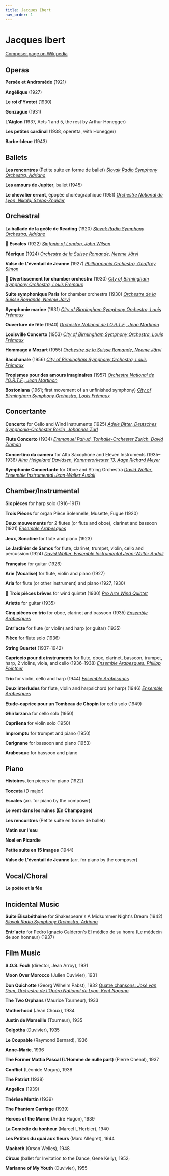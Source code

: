 ```yaml
---
title: Jacques Ibert
nav_order: 1
---
```


# Jacques Ibert

[Composer page on Wikipedia](https://en.wikipedia.org/wiki/Jacques_Ibert)

## Operas

**Persée et Andromède** (1921)

**Angélique** (1927)

**Le roi d'Yvetot** (1930)

**Gonzague** (1931)

**L'Aiglon** (1937, Acts 1 and 5, the rest by Arthur Honegger)

**Les petites cardinal** (1938, operetta, with Honegger)

**Barbe-bleue** (1943)

## Ballets

**Les rencontres** (Petite suite en forme de ballet) [*Slovak Radio Symphony Orchestra, Adriano*](https://tidal.com/track/74079496/u)

**Les amours de Jupiter**, ballet (1945)

**Le chevalier errant**, épopée choréographique (1951) [*Orchestre National de Lyon, Nikolaj Szeps-Znaider*](https://tidal.com/track/388951006)

## Orchestral

**La ballade de la geôle de Reading** (1920) [*Slovak Radio Symphony Orchestra, Adriano*](https://tidal.com/track/74079495/u)

💎 **Escales** (1922) [*Sinfonia of London, John Wilson*](https://tidal.com/track/196695891)

**Féerique** (1924) [*Orchestre de la Suisse Romande, Neeme Järvi*](https://tidal.com/track/376410350/u)

**Valse de L'éventail de Jeanne** (1927) [*Philharmonia Orchestra, Geoffrey Simon*](https://tidal.com/track/376411781)

💎 **Divertissement for chamber orchestra** (1930) [*City of Birmingham Symphony Orchestra, Louis Frémaux*](http://www.tidal.com/track/2963063)

**Suite symphonique Paris** for chamber orchestra (1930) [*Orchestre de la Suisse Romande, Neeme Järvi*](https://tidal.com/track/376410358/u)

**Symphonie marine** (1931) [*City of Birmingham Symphony Orchestra, Louis Frémaux*](http://www.tidal.com/track/2963075)

**Ouverture de fête** (1940) [*Orchestre National de l'O.R.T.F., Jean Martinon*](http://www.tidal.com/track/2963064)

**Louisville Concerto** (1953) [*City of Birmingham Symphony Orchestra, Louis Frémaux*](http://www.tidal.com/track/2963079)

**Hommage à Mozart** (1955) [*Orchestre de la Suisse Romande, Neeme Järvi*](https://tidal.com/track/376410359/u)

**Bacchanale** (1956) [*City of Birmingham Symphony Orchestra, Louis Frémaux*](http://www.tidal.com/track/2963077)

**Tropismes pour des amours imaginaires** (1957) [*Orchestre National de l'O.R.T.F., Jean Martinon*](http://www.tidal.com/track/2963072)

**Bostoniana** (1961; first movement of an unfinished symphony) [*City of Birmingham Symphony Orchestra, Louis Frémaux*](http://www.tidal.com/track/2963081)

## Concertante

**Concerto** for Cello and Wind Instruments (1925) [*Adele Bitter, Deutsches Symphonie-Orchester Berlin, Johannes Zurl*](https://tidal.com/track/324465637)

**Flute Concerto** (1934) [*Emmanuel Pahud, Tonhalle-Orchester Zurich, David Zinman*](https://tidal.com/track/132441827/u)

**Concertino da camera** for Alto Saxophone and Eleven Instruments (1935–1936) [*Aina Helgeland Davidsen, Kammerorkester 13, Aage Richard Meyer*](https://tidal.com/track/191693498)

**Symphonie Concertante** for Oboe and String Orchestra [*David Walter, Ensemble Instrumental Jean-Walter Audoli*](https://tidal.com/track/28032401/u)

## Chamber/Instrumental

**Six pièces** for harp solo (1916–1917)

**Trois Pièces** for organ Pièce Solennelle, Musette, Fugue (1920)

**Deux mouvements** for 2 flutes (or flute and oboe), clarinet and bassoon (1921) [*Ensemble Arabesques*](https://tidal.com/track/198744924/u)

**Jeux, Sonatine** for flute and piano (1923)

**Le Jardinier de Samos** for flute, clarinet, trumpet, violin, cello and percussion (1924) [*David Walter, Ensemble Instrumental Jean-Walter Audoli*](https://tidal.com/track/28032405/u)

**Française** for guitar (1926)

**Arie (Vocalise)** for flute, violin and piano (1927)

**Aria** for flute (or other instrument) and piano (1927, 1930)

💎 **Trois pièces brèves** for wind quintet (1930) [*Pro Arte Wind Quintet*](http://www.tidal.com/track/59657141)

**Ariette** for guitar (1935)

**Cinq pièces en trio** for oboe, clarinet and bassoon (1935) [*Ensemble Arabesques*](https://tidal.com/track/198744934)

**Entr'acte** for flute (or violin) and harp (or guitar) (1935)

**Pièce** for flute solo (1936)

**String Quartet** (1937–1942)

**Capriccio pour dix instruments** for flute, oboe, clarinet, bassoon, trumpet, harp, 2 violins, viola, and cello (1936–1938) [*Ensemble Arabesques, Philipp Pointner*](https://tidal.com/track/198744939)

**Trio** for violin, cello and harp (1944) [*Ensemble Arabesques*](https://tidal.com/track/198744926)

**Deux interludes** for flute, violin and harpsichord (or harp) (1946) [*Ensemble Arabesques*](https://tidal.com/track/198744932)

**Étude-caprice pour un Tombeau de Chopin** for cello solo (1949)

**Ghirlarzana** for cello solo (1950)

**Caprilena** for violin solo (1950)

**Impromptu** for trumpet and piano (1950)

**Carignane** for bassoon and piano (1953)

**Arabesque** for bassoon and piano

## Piano

**Histoires**, ten pieces for piano (1922)

**Toccata** (D major)

**Escales** (arr. for piano by the composer)

**Le vent dans les ruines (En Champagne)**

**Les rencontres** (Petite suite en forme de ballet)

**Matin sur l'eau**

**Noel en Picardie**

**Petite suite en 15 images** (1944)

**Valse de L'éventail de Jeanne** (arr. for piano by the composer)

## Vocal/Choral

**Le poète et la fée**

## Incidental Music

**Suite Élisabéthaine** for Shakespeare's A Midsummer Night's Dream (1942) [*Slovak Radio Symphony Orchestra, Adriano*](https://tidal.com/track/74079499)

**Entr'acte** for Pedro Ignacio Calderón's El médico de su honra (Le médecin de son honneur) (1937) 

## Film Music

**S.O.S. Foch** (director, Jean Arroy), 1931

**Moon Over Morocco** (Julien Duvivier), 1931

**Don Quichotte** (Georg Wilhelm Pabst), 1932 [Quatre chansons: *José van Dam, Orchestre de l'Opéra National de Lyon, Kent Nagano*](https://tidal.com/track/2963074)

**The Two Orphans** (Maurice Tourneur), 1933

**Motherhood** (Jean Choux), 1934

**Justin de Marseille** (Tourneur), 1935

**Golgotha** (Duvivier), 1935

**Le Coupable** (Raymond Bernard), 1936

**Anne-Marie**, 1936

**The Former Mattia Pascal (L'Homme de nulle part)** (Pierre Chenal), 1937

**Conflict** (Léonide Moguy), 1938

**The Patriot** (1938)

**Angelica** (1939)

**Thérèse Martin** (1939)

**The Phantom Carriage** (1939)

**Heroes of the Marne** (André Hugon), 1939

**La Comédie du bonheur** (Marcel L'Herbier), 1940

**Les Petites du quai aux fleurs** (Marc Allégret), 1944

**Macbeth** (Orson Welles), 1948

**Circus** (ballet for Invitation to the Dance, Gene Kelly), 1952;

**Marianne of My Youth** (Duvivier), 1955